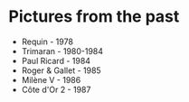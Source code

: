 # Pictures from the past
- Requin - 1978
- Trimaran - 1980-1984
- Paul Ricard - 1984
- Roger & Gallet - 1985
- Milène V - 1986
- Côte d'Or 2 - 1987

